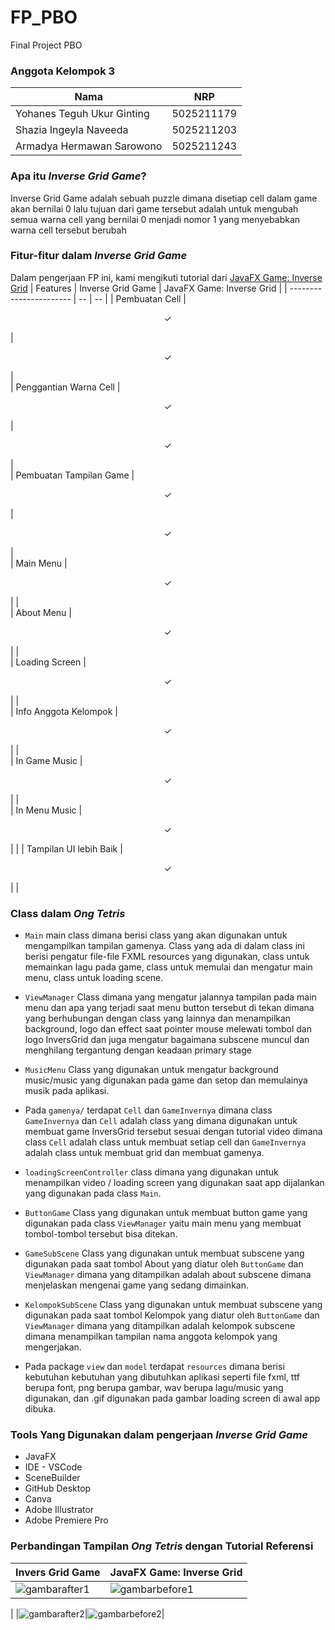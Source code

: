 # FP_PBO
 Final Project PBO
### Anggota Kelompok 3
| Nama                         | NRP        |
| ---------------------------- | -----------|
| Yohanes Teguh Ukur Ginting   | 5025211179 |
| Shazia Ingeyla Naveeda       | 5025211203 |
| Armadya Hermawan Sarowono    | 5025211243 |



### Apa itu _Inverse Grid Game_?
Inverse Grid Game adalah sebuah puzzle dimana disetiap cell dalam game akan bernilai 0 lalu tujuan dari game tersebut adalah untuk mengubah semua warna cell yang 
bernilai 0 menjadi nomor 1 yang menyebabkan warna cell tersebut berubah


### Fitur-fitur dalam **_Inverse Grid Game_**
Dalam pengerjaan FP ini, kami mengikuti tutorial dari [JavaFX Game: Inverse Grid](https://www.youtube.com/watch?v=nmkrLb1pVGA&t=310s)
| Features                | Inverse Grid Game | JavaFX Game: Inverse Grid |
| ----------------------- | -- | -- |
| Pembuatan Cell          | <p align="center"> ✓ </p> | <p align="center"> ✓ </p> |  
| Penggantian Warna Cell  | <p align="center"> ✓ </p> | <p align="center"> ✓ </p> |  
| Pembuatan Tampilan Game | <p align="center"> ✓ </p> | <p align="center"> ✓ </p> |  
| Main Menu               | <p align="center"> ✓ </p> |   |  
| About Menu              | <p align="center"> ✓ </p> |   |  
| Loading Screen          | <p align="center"> ✓ </p> |   |  
| Info Anggota Kelompok   | <p align="center"> ✓ </p> |   |  
| In Game Music           | <p align="center"> ✓ </p> |   |  
| In Menu Music           | <p align="center"> ✓ </p> |   |
| Tampilan UI lebih Baik  | <p align="center"> ✓ </p> |   |



### Class dalam _Ong Tetris_
- `Main` main class dimana berisi class yang akan digunakan untuk mengampilkan tampilan gamenya. Class yang ada di dalam class ini berisi pengatur file-file FXML resources yang digunakan, class untuk memainkan lagu pada game, class untuk memulai dan mengatur main menu, class untuk loading scene.

- `ViewManager` Class dimana yang mengatur jalannya tampilan pada main menu dan apa yang terjadi saat menu button tersebut di tekan dimana yang berhubungan dengan class yang lainnya dan menampilkan background, logo dan effect saat pointer mouse melewati tombol dan logo InversGrid dan juga mengatur bagaimana subscene muncul dan menghilang tergantung dengan keadaan primary stage

-  `MusicMenu` Class yang digunakan untuk mengatur background music/music yang digunakan pada game dan setop dan memulainya musik pada aplikasi.

-  Pada `gamenya/` terdapat `Cell` dan `GameInvernya` dimana class `GameInvernya` dan `Cell` adalah class yang dimana digunakan untuk membuat game InversGrid tersebut sesuai dengan tutorial video dimana class `Cell` adalah class untuk membuat setiap cell dan `GameInvernya` adalah class untuk membuat grid dan membuat gamenya.

- `loadingScreenController` class dimana yang digunakan untuk menampilkan video / loading screen yang digunakan saat app dijalankan yang digunakan pada class `Main`.

- `ButtonGame` Class yang digunakan untuk membuat button game yang digunakan pada class `ViewManager` yaitu main menu yang membuat tombol-tombol tersebut bisa ditekan.

- `GameSubScene` Class yang digunakan untuk membuat subscene yang digunakan pada saat tombol About yang diatur oleh `ButtonGame` dan `ViewManager` dimana yang ditampilkan adalah about subscene dimana menjelaskan mengenai game yang sedang dimainkan.

- `KelompokSubScene` Class yang digunakan untuk membuat subscene yang digunakan pada saat tombol Kelompok yang diatur oleh `ButtonGame` dan `ViewManager` dimana yang ditampilkan adalah kelompok subscene dimana menampilkan tampilan nama anggota kelompok yang mengerjakan.

- Pada package `view` dan `model` terdapat `resources` dimana berisi kebutuhan kebutuhan yang dibutuhkan aplikasi seperti file fxml, ttf berupa font, png berupa gambar, wav berupa lagu/music yang digunakan, dan .gif digunakan pada gambar loading screen di awal app dibuka.



### Tools Yang Digunakan dalam pengerjaan _Inverse Grid Game_
- JavaFX
- IDE - VSCode
- SceneBuilder
- GitHub Desktop
- Canva
- Adobe Illustrator
- Adobe Premiere Pro



### Perbandingan Tampilan _Ong Tetris_ dengan Tutorial Referensi

| Invers Grid Game                    | JavaFX Game: Inverse Grid       |
| ---------------------------- | -------------------------------|
|![gambarafter1](https://user-images.githubusercontent.com/116735029/208305197-9609fec9-ca1f-4d25-b745-8259afb14939.jpeg)  |![gambarbefore1](https://user-images.githubusercontent.com/116735029/208305249-a228cbb3-6bf9-4a2f-9664-8421bdaead4a.jpeg)
  |
|![gambarafter2](https://user-images.githubusercontent.com/116735029/208305396-923227e2-79bf-4af3-b833-c1eb14ac1704.jpeg)|![gambarbefore2](https://user-images.githubusercontent.com/116735029/208305459-333d8216-86ff-4b96-9129-4d611b634919.jpeg)|
